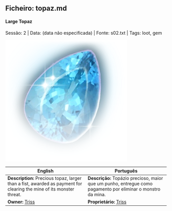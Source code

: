 ## Ficheiro: topaz.md

#### Large Topaz

Sessão: 2 | Data: (data não especificada) | Fonte: s02.txt | Tags: loot, gem

![topaz](../../assets/loot/topaz.webp)

| English                                                                                                              | Português                                                                                                    |
| -------------------------------------------------------------------------------------------------------------------- | ------------------------------------------------------------------------------------------------------------ |
| **Description:** Precious topaz, larger than a fist, awarded as payment for clearing the mine of its monster threat. | **Descrição:** Topázio precioso, maior que um punho, entregue como pagamento por eliminar o monstro da mina. |
| **Owner:** [Triss](pc_triss_merrill.md)                                                                              | **Proprietário:** [Triss](pc_triss_merrill.md)                                                               |



















